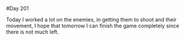 #Day 201

Today I worked a lot on the enemies, in getting them to shoot and their movement, I hope that tomorrow I can finish the game completely since there is not much left.